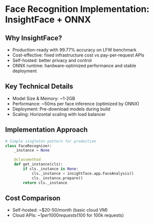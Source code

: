# Face Recognition Implementation: InsightFace + ONNX

## Why InsightFace?
- Production-ready with 99.77% accuracy on LFW benchmark
- Cost-effective: fixed infrastructure cost vs pay-per-request APIs
- Self-hosted: better privacy and control
- ONNX runtime: hardware-optimized performance and stable deployment

## Key Technical Details
- Model Size & Memory: ~1-2GB
- Performance: ~50ms per face inference (optimized by ONNX)
- Deployment: Pre-download models during build
- Scaling: Horizontal scaling with load balancer

## Implementation Approach
```python
# Simple singleton pattern for production
class FaceRecognizer:
    _instance = None
    
    @classmethod
    def get_instance(cls):
        if cls._instance is None:
            cls._instance = insightface.app.FaceAnalysis()
            cls._instance.prepare()
        return cls._instance
```

## Cost Comparison
- Self-hosted: ~$20-50/month (basic cloud VM)
- Cloud APIs: ~$1 per 1000 requests ($100 for 100k requests)
